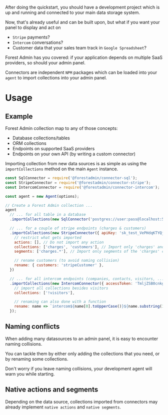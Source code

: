 After doing the quickstart, you should have a development project which is up and running and connected to your main data storage system.

Now, that's already useful and can be built upon, but what if you want your panel to display and act on

- `Stripe` payments?
- `Intercom` conversations?
- Customer data that your sales team track in `Google Spreadsheet`?

Forest Admin has you covered: if your application depends on multiple SaaS providers, so should your admin panel.

Connectors are independent `NPM` packages which can be loaded into your `agent` to import collections into your admin panel.

# Usage

## Example

Forest Admin collection map to any of those concepts:

- Database collections/tables
- ORM collections
- Endpoints on supported SaaS providers
- Endpoints on your own API (by writing a custom connector)

Importing collection from new data sources is as simple as using the `importCollections` method on the main `Agent` instance.

```javascript
const SqlConnector = require('@forestadmin/connector-sql');
const StripeConnector = require('@forestadmin/connector-stripe');
const IntercomConnector = require('@forestadmin/connector-intercom');

const agent = new Agent(options);

// Create a Forest Admin collection ...
agent
  // ... for all table in a database
  .importCollections(new SqlConnector('postgres://user:pass@localhost:5432/mySchema'))

  // ... for a couple of stripe endpoints (charges & customers)
  .importCollections(new StripeConnector({ apiKey: 'sk_test_VePHdqKTYQjKNInc7u56JBrQ' }), {
    // restrict what gets imported
    actions: [], // Do not import any action
    collections: ['charges', 'customers'], // Import only 'charges' and 'customers'
    segments: ['charges.*'], // Import only segments of the 'charges' collection

    // rename customers (to avoid naming collision)
    rename: { customers: 'stripeCustomer' },
  })

  // ... for all intercom endpoints (companies, contacts, visitors, ...)
  .importCollections(new IntercomConnector({ accessToken: 'TmljZSB0cnkgOik=' }), {
    // import all collections besides visitors
    collections: ['!visitors'],

    // renaming can also done with a function
    rename: name => `intercom${name[0].toUpperCase()}${name.substring(1)}`,
  });
```

## Naming conflicts

When adding many datasources to an admin panel, it is easy to encounter naming collisions.

You can tackle them by either only adding the collections that you need, or by renaming some collections.

Don't worry if you leave naming collisions, your development agent will warn you while starting.

## Native actions and segments

Depending on the data source, collections imported from connectors may already implement `native actions` and `native segments`.
